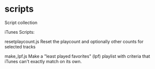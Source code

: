 # scripts
Script collection

iTunes Scripts:

resetplaycount.js
  Reset the playcount and optionally other counts for selected tracks

make_lpf.js
  Make a "least played favorites" (lpf) playlist with criteria that
  iTunes can't exactly match on its own.
